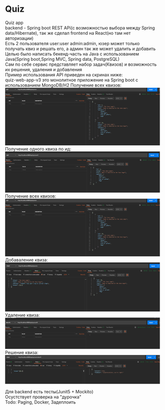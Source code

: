 # Quiz
Quiz app  
backend - Spring boot REST APi(с возможностью выбора между Spring data/Hibernate), так же сделал frontend на React(но там нет авторизации)  
Есть 2 пользователя user:user admin:admin, юзер может только получать квиз и решать его, а админ так же может удалить и добавить   
Целью было написать бекенд-часть на Java с использованием Java(Spring boot,Spring MVC, Spring data, PostgreSQL)  
Сам по себе сервис представляет набор задач(Квизов) и возможность их решения, удаления и добавления  
Пример использования API приведен на скринах ниже:  
quiz-web-app-v3 это монолитное приложение на Spring boot с использованием MongoDB/H2
Получение всех квизов:  
![alt text](API_screenshots/get_All_quizzes.png)  
Получение одного квиза по ид:  
![alt text](API_screenshots/get_quiz_by_id.png)  
Получение всех квизов:  
![alt text](API_screenshots/get_All_quizzes.png)  
Добаваление квиза:  
![alt text](API_screenshots/add_quiz.png)  
Удаление квиза:  
![alt text](API_screenshots/delete_quiz.png)  
Решение квиза:  
![alt text](API_screenshots/solve_quiz.png)  
  
  
Для backend есть тесты(Junit5 + Mockito)  
Осустствует проверка на "дурочка"  
Todo: Paging, Docker, Задеплоить

